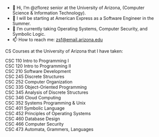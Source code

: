 - 👋 Hi, I’m @zflorez senior at the University of Arizona, (Computer Science & Information Technology).
- 👀 I will be starting at American Express as a Software Engineer in the Summer.
- 🌱 I’m currently taking Operating Systems, Computer Security, and Symbolic Logic.
- 📫 How to reach me: zsf@email.arizona.edu

CS Courses at the University of Arizona that I have taken: 

CSC 110 Intro to Programming I  
CSC 120 Intro to Programming II  
CSC 210 Software Development  
CSC 245 Discrete Structures  
CSC 252 Computer Organization  
CSC 335 Object-Oriented Programming  
CSC 345 Analysis of Discrete Structures  
CSC 346 Cloud Computing  
CSC 352 Systems Programming & Unix  
CSC 401 Symbolic Language  
CSC 452 Principles of Operating Systems  
CSC 460 Database Design  
CSC 466 Computer Security  
CSC 473 Automata, Grammers, Languages  
